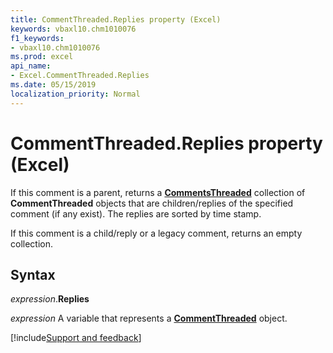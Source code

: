 ```yaml
---
title: CommentThreaded.Replies property (Excel)
keywords: vbaxl10.chm1010076
f1_keywords:
- vbaxl10.chm1010076
ms.prod: excel
api_name:
- Excel.CommentThreaded.Replies
ms.date: 05/15/2019
localization_priority: Normal
---
```



# CommentThreaded.Replies property (Excel)

If this comment is a parent, returns a **[CommentsThreaded](Excel.CommentsThreaded.md)** collection of **CommentThreaded** objects that are children/replies of the specified comment (if any exist). The replies are sorted by time stamp.

If this comment is a child/reply or a legacy comment, returns an empty collection. 


## Syntax

_expression_.**Replies**

_expression_ A variable that represents a **[CommentThreaded](Excel.CommentThreaded.md)** object.




[!include[Support and feedback](~/includes/feedback-boilerplate.md)]